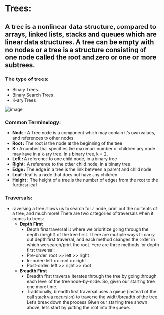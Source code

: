 # Trees:
## A tree is a nonlinear data structure, compared to arrays, linked lists, stacks and queues which are linear data structures. A tree can be empty with no nodes or a tree is a structure consisting of one node called the root and zero or one or more subtrees.

### The type of trees:
  - Binary Trees.
  - Binary Search Trees .
  - K-ary Trees

   ![image](https://user-images.githubusercontent.com/79833733/125485036-db8478d0-3f31-4c3b-a1a8-ba01cc4d7c54.png)


### Common Terminology:
  - **Node :** A Tree node is a component which may contain it’s own values, and references to other nodes
  - **Root :** The root is the node at the beginning of the tree
  - **K :** A number that specifies the maximum number of children any node may have in a k-ary tree. In a binary tree, k = 2.
  - **Left :** A reference to one child node, in a binary tree
  - **Right :** A reference to the other child node, in a binary tree
  - **Edge :** The edge in a tree is the link between a parent and child node
  - **Leaf :** leaf is a node that does not have any children
  - **Height :** The height of a tree is the number of edges from the root to the furthest leaf

### Traversals:
 - raversing a tree allows us to search for a node, print out the contents of a tree, and much more! There are two categories of traversals when it comes to trees:
    - **Depth First**
      - Depth first traversal is where we prioritize going through the depth (height) of the tree first. There are multiple ways to carry out depth first traversal, and each method changes the order in which we search/print the root. Here are three methods for depth first traversal:
       -  Pre-order: root >> left >> right
       - In-order: left >> root >> right
       - Post-order: left >> right >> root
    - **Breadth First**
      - Breadth first traversal iterates through the tree by going through each level of the tree node-by-node. So, given our starting tree one more time.
      - Traditionally, breadth first traversal uses a queue (instead of the call stack via recursion) to traverse the width/breadth of the tree. Let’s break down the process Given our starting tree shown above, let’s start by putting the root into the queue.






